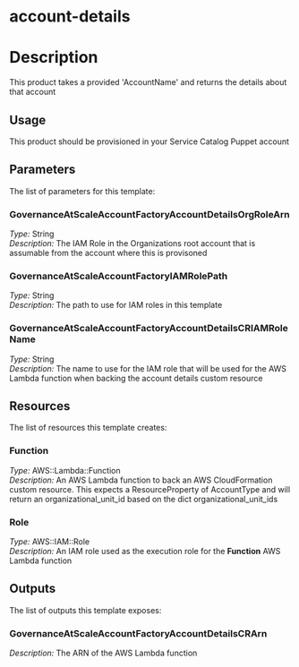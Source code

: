 # account-details
# Description
This product takes a provided 'AccountName' and returns the details about that account 

## Usage 
This product should be provisioned in your Service Catalog Puppet account

## Parameters
The list of parameters for this template:

### GovernanceAtScaleAccountFactoryAccountDetailsOrgRoleArn 
*Type:* String  
*Description:* The IAM Role in the Organizations root account that is assumable from the account where this is provisoned 
### GovernanceAtScaleAccountFactoryIAMRolePath 
*Type:* String  
*Description:* The path to use for IAM roles in this template 
### GovernanceAtScaleAccountFactoryAccountDetailsCRIAMRoleName 
*Type:* String  
*Description:* The name to use for the IAM role that will be used for the AWS Lambda function when backing the account details custom resource

## Resources
The list of resources this template creates:

### Function 
*Type:* AWS::Lambda::Function  
*Description:* An AWS Lambda function to back an AWS CloudFormation custom resource. This expects a ResourceProperty of AccountType and
will return an organizational_unit_id based on the dict organizational_unit_ids
### Role 
*Type:* AWS::IAM::Role  
*Description:* An IAM role used as the execution role for the **Function** AWS Lambda function

## Outputs
The list of outputs this template exposes:

### GovernanceAtScaleAccountFactoryAccountDetailsCRArn 
*Description:* The ARN of the AWS Lambda function
